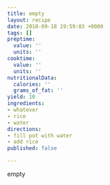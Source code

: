 ```yaml
---
title: empty
layout: recipe
date: 2018-09-18 19:59:03 +0000
tags: []
preptime:
  value: ''
  units: ''
cooktime:
  value: ''
  units: ''
nutritionalData:
  calories: ''
  grams_of_fat: ''
yield: 10
ingredients:
- whatever
- rice
- water
directions:
- fill pot with water
- add rice
published: false

---
```

empty